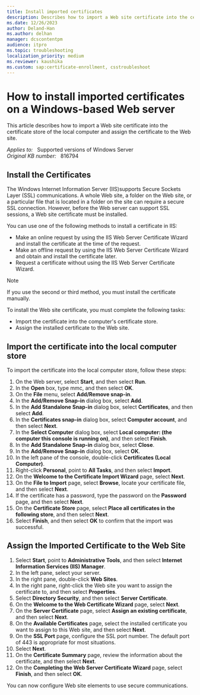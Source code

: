```yaml
---
title: Install imported certificates
description: Describes how to import a Web site certificate into the certificate store of the local computer and assign the certificate to the Web site.
ms.date: 12/26/2023
author: Deland-Han
ms.author: delhan
manager: dcscontentpm
audience: itpro
ms.topic: troubleshooting
localization_priority: medium
ms.reviewer: kaushika
ms.custom: sap:certificate-enrollment, csstroubleshoot
---
```

# How to install imported certificates on a Windows-based Web server

This article describes how to import a Web site certificate into the certificate store of the local computer and assign the certificate to the Web site.

_Applies to:_ &nbsp; Supported versions of Windows Server  
_Original KB number:_ &nbsp; 816794

## Install the Certificates

The Windows Internet Information Server (IIS)supports Secure Sockets Layer (SSL) communications. A whole Web site, a folder on the Web site, or a particular file that is located in a folder on the site can require a secure SSL connection. However, before the Web server can support SSL sessions, a Web site certificate must be installed.

You can use one of the following methods to install a certificate in IIS:

- Make an online request by using the IIS Web Server Certificate Wizard and install the certificate at the time of the request.
- Make an offline request by using the IIS Web Server Certificate Wizard and obtain and install the certificate later.
- Request a certificate without using the IIS Web Server Certificate Wizard.

> [!NOTE]
> If you use the second or third method, you must install the certificate manually.

To install the Web site certificate, you must complete the following tasks:

- Import the certificate into the computer's certificate store.
- Assign the installed certificate to the Web site.

## Import the certificate into the local computer store

To import the certificate into the local computer store, follow these steps:

1. On the Web server, select **Start**, and then select **Run**.
2. In the **Open** box, type mmc, and then select **OK**.
3. On the **File** menu, select **Add/Remove snap-in**.
4. In the **Add/Remove Snap-in** dialog box, select **Add**.
5. In the **Add Standalone Snap-in** dialog box, select **Certificates**, and then select **Add**.
6. In the **Certificates snap-in** dialog box, select **Computer account**, and then select **Next**.
7. In the **Select Computer** dialog box, select **Local computer: (the computer this console is running on)**, and then select **Finish**.
8. In the **Add Standalone Snap-in** dialog box, select **Close**.
9. In the **Add/Remove Snap-in** dialog box, select **OK**.
10. In the left pane of the console, double-click **Certificates (Local Computer)**.
11. Right-click **Personal**, point to **All Tasks**, and then select **Import**.
12. On the **Welcome to the Certificate Import Wizard** page, select **Next**.
13. On the **File to Import** page, select **Browse**, locate your certificate file, and then select **Next**.
14. If the certificate has a password, type the password on the **Password** page, and then select **Next**.
15. On the **Certificate Store** page, select **Place all certificates in the following store**, and then select **Next**.
16. Select **Finish**, and then select **OK** to confirm that the import was successful.

## Assign the Imported Certificate to the Web Site

1. Select **Start**, point to **Administrative Tools**, and then select **Internet Information Services (IIS) Manager**.
2. In the left pane, select your server.
3. In the right pane, double-click **Web Sites**.
4. In the right pane, right-click the Web site you want to assign the certificate to, and then select **Properties**.
5. Select **Directory Security**, and then select **Server Certificate**.
6. On the **Welcome to the Web Certificate Wizard** page, select **Next**.
7. On the **Server Certificate** page, select **Assign an existing certificate**, and then select **Next**.
8. On the **Available Certificates** page, select the installed certificate you want to assign to this Web site, and then select **Next**.
9. On the **SSL Port** page, configure the SSL port number. The default port of 443 is appropriate for most situations.
10. Select **Next**.
11. On the **Certificate Summary** page, review the information about the certificate, and then select **Next**.
12. On the **Completing the Web Server Certificate Wizard** page, select **Finish**, and then select **OK**.

You can now configure Web site elements to use secure communications.
